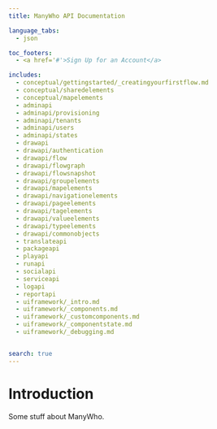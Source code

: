 ```yaml
---
title: ManyWho API Documentation

language_tabs:
  - json

toc_footers:
  - <a href='#'>Sign Up for an Account</a>

includes:
  - conceptual/gettingstarted/_creatingyourfirstflow.md
  - conceptual/sharedelements
  - conceptual/mapelements
  - adminapi
  - adminapi/provisioning
  - adminapi/tenants
  - adminapi/users
  - adminapi/states
  - drawapi
  - drawapi/authentication
  - drawapi/flow
  - drawapi/flowgraph
  - drawapi/flowsnapshot
  - drawapi/groupelements
  - drawapi/mapelements
  - drawapi/navigationelements
  - drawapi/pageelements
  - drawapi/tagelements
  - drawapi/valueelements
  - drawapi/typeelements
  - drawapi/commonobjects
  - translateapi
  - packageapi
  - playapi
  - runapi
  - socialapi
  - serviceapi
  - logapi
  - reportapi
  - uiframework/_intro.md
  - uiframework/_components.md
  - uiframework/_customcomponents.md
  - uiframework/_componentstate.md
  - uiframework/_debugging.md


search: true
---
```


# Introduction

Some stuff about ManyWho.
